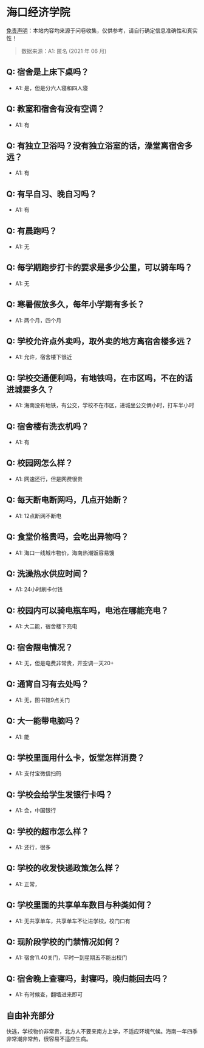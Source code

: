 # 海口经济学院

[免责声明](https://colleges.chat/#_3)：本站内容均来源于问卷收集，仅供参考，请自行确定信息准确性和真实性！

> 数据来源：A1: 匿名 (2021 年 06 月)

## Q: 宿舍是上床下桌吗？

- A1: 是，但是分六人寝和四人寝

## Q: 教室和宿舍有没有空调？

- A1: 有

## Q: 有独立卫浴吗？没有独立浴室的话，澡堂离宿舍多远？

- A1: 有

## Q: 有早自习、晚自习吗？

- A1: 有

## Q: 有晨跑吗？

- A1: 无

## Q: 每学期跑步打卡的要求是多少公里，可以骑车吗？

- A1: 无

## Q: 寒暑假放多久，每年小学期有多长？

- A1: 两个月，四个月

## Q: 学校允许点外卖吗，取外卖的地方离宿舍楼多远？

- A1: 允许，宿舍楼下很近

## Q: 学校交通便利吗，有地铁吗，在市区吗，不在的话进城要多久？

- A1: 海南没有地铁，有公交，学校不在市区，进城坐公交俩小时，打车半小时

## Q: 宿舍楼有洗衣机吗？

- A1: 有

## Q: 校园网怎么样？

- A1: 网速还行，但是网费很贵

## Q: 每天断电断网吗，几点开始断？

- A1: 12点断网不断电

## Q: 食堂价格贵吗，会吃出异物吗？

- A1: 海口一线城市物价，海南热潮饭容易馊

## Q: 洗澡热水供应时间？

- A1: 24小时刷卡付钱

## Q: 校园内可以骑电瓶车吗，电池在哪能充电？

- A1: 大二能，宿舍楼下充电

## Q: 宿舍限电情况？

- A1: 无，但是电费非常贵，开空调一天20+

## Q: 通宵自习有去处吗？

- A1: 无，图书馆9点关门

## Q: 大一能带电脑吗？

- A1: 能

## Q: 学校里面用什么卡，饭堂怎样消费？

- A1: 支付宝微信扫码

## Q: 学校会给学生发银行卡吗？

- A1: 会，中国银行

## Q: 学校的超市怎么样？

- A1: 还行，很多

## Q: 学校的收发快递政策怎么样？

- A1: 正常，

## Q: 学校里面的共享单车数目与种类如何？

- A1: 无共享单车，共享单车不让进学校，校门口有

## Q: 现阶段学校的门禁情况如何？

- A1: 宿舍11.40关门，平时一到星期五不能出校门

## Q: 宿舍晚上查寝吗，封寝吗，晚归能回去吗？

- A1: 有时候查，翻墙进来即可

## 自由补充部分

快逃，学校物价非常贵，北方人不要来南方上学，不适应环境气候。海南一年四季非常潮非常热，很容易不适应生病。
